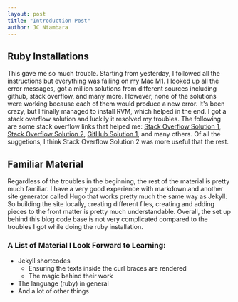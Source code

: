 ```yaml
---
layout: post
title: "Introduction Post"
author: JC Ntambara
---
```


## Ruby Installations

This gave me so much trouble. Starting from yesterday, I followed all the instructions but everything was failing on my Mac M1. I looked up all the error messages, got a million solutions from different sources including github, stack overflow, and many more. However, none of the solutions were working because each of them would produce a new error. It's been crazy, but I finally managed to install RVM, which helped in the end. I got a stack overflow solution and luckily it resolved my troubles. The following are some stack overflow links that helped me: [Stack Overflow Solution 1][stack-overflow1], [Stack Overflow Solution 2][stack-overflow2], [GitHub Solution 1][github], and many others. Of all the suggetions, I think Stack Overflow Solution 2 was more useful that the rest. 

## Familiar Material

Regardless of the troubles in the beginning, the rest of the material is pretty much familiar. I have a very good experience with markdown and another site  generator called Hugo that works pretty much the same way as Jekyll.  So building the site locally, creating different files, creating and adding pieces to the front matter is pretty much understandable. Overall, the set up behind this blog code base is not very complicated compared to the troubles I got while doing the ruby installation. 

### A List of Material I Look Forward to Learning:

* Jekyll shortcodes
    * Ensuring the texts inside the curl braces are rendered
    * The magic behind their work
* The language (ruby) in general
* And a lot of other things

[stack-overflow1]: https://stackoverflow.com/questions/11677771/rvm-command-not-found-mac-ox
[stack-overflow2]: https://stackoverflow.com/questions/11677771/rvm-command-not-found-mac-ox
[github]: https://github.com/rbenv/ruby-build/discussions/2178
